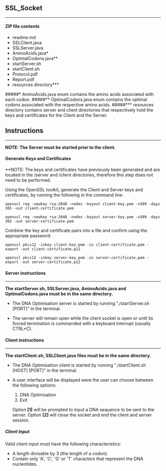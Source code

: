 ## SSL_Socket
___
#### ZIP file contents
- readme.md
- SSLClient.java
- SSLServer.java
- AminoAcids.java*
- OptimalCodons.java**
- startServer.sh
- startClient.sh
- Protocol.pdf
- Report.pdf
- resources directory***

#####* AminoAcids.java enum contains the amino acids associated with each codon.
#####** OptimalCodons.java enum contains the optimal codons associated with the respective amino acids.
#####*** resources directory contains server and client directories that respectively hold the keys and certificates for the Client and the Server.


## Instructions
___
**NOTE: The Server must be started prior to the client.**

#### Generate Keys and Certificates
**NOTE: The keys and certificates have previously been generated and are located in the /server and /client directories, therefore this step does not need to be performed.

 Using the OpenSSL toolkit, generate the Client and Server keys and certificates, by running the following in the command line:
 ```
openssl req -newkey rsa:2048 -nodes -keyout client-key.pem -x509 -days 365 -out client-certificate.pem
```

 ```
openssl req -newkey rsa:2048 -nodes -keyout server-key.pem -x509 -days 365 -out server-certificate.pem
```
 Combine the key and certificate pairs into a file and confirm using the appropriate password:
```
openssl pkcs12 -inkey client-key.pem -in client-certificate.pem -export -out client-certificate.p12
```

```
openssl pkcs12 -inkey server-key.pem -in server-certificate.pem -export -out server-certificate.p12
```
#### Server instructions
___
**The startServer.sh, SSLServer.java, AminoAcids.java and OptimalCodons.java must be in the same directory.**

- The DNA Optimisation server is started by running "./startServer.sh [PORT]" in the terminal.

- The server will remain open while the client socket is open or until its forced termination is commanded with a keyboard interrupt (usually CTRL+C).
 
#### Client instructions
___
**The startClient.sh, SSLClient.java files must be in the same directory.**

- The DNA Optimisation client is started by running "./startClient.sh [HOST] [PORT]" in the terminal.

- A user interface will be displayed were the user can choose between the following options:
    1. DNA Optimisation
    2. Exit

    Option **[1]** will be prompted to input a DNA sequence to be sent to the server.
    Option **[2]** will close the socket and end the client and server session.

##### Client Input
Valid client input must have the following characteristics:

- A length divisable by 3 (the length of a codon).
- Contain only 'A', 'C', 'G' or 'T' characters that represent the DNA nucleotides.

 

